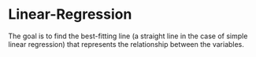 # Linear-Regression
The goal is to find the best-fitting line (a straight line in the case of simple linear regression) that represents the relationship between the variables.
